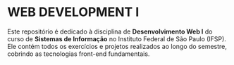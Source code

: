 # WEB DEVELOPMENT I
Este repositório é dedicado à disciplina de **Desenvolvimento Web I** do curso de **Sistemas de Informação** no Instituto Federal de São Paulo (IFSP). 
Ele contém todos os exercícios e projetos realizados ao longo do semestre, cobrindo as tecnologias front-end fundamentais.
